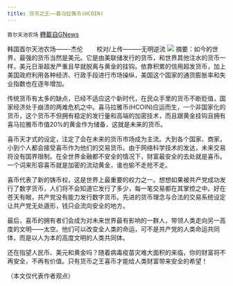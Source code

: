 ```yaml
---
title: 货币之王——喜马拉雅币(HCOIN)
---
```

`首尔天池农场` [轉載自GNews](https://gnews.org/zh-hans/1600996/)

韩国首尔天池农场——-杰伦        校对/上传———无明逆流
![](https://assets.gnews.org/wp-content/uploads/2021/10/image0-13.png)
摘要：如今的世界，最强的货币当然是美元。它是由美联储发行的货币，和世界其他注水的货币一样，美元日渐超发严重且早就脱离与黄金的挂钩。依靠积累的信用超发货币，加上美国政府利用各种经济、行政手段进行市场操纵，美国这个国家的通货膨胀率和失业指数也在逐年增加。

传统货币有太多的缺点，已经不适应这个新时代，在民众手里的货币不断贬值，国家经济处于崩溃的两难危机之中。喜马拉雅币(HCOIN)应运而生，一个非国家化的货币，这个货币不但拥有稳定的发行量和高端的加密技术，而且跟黄金挂钩且拥有喜马拉雅币市值20%的黄金作为储备，这就是未来的货币。

喜币天才式的设定，注定了会在未来的货币市场成为主流。大到各个国家、商家，小到个人都会接受喜币作为他们的交易货币。由于网络科学技术的发达，未来交易将没有国界限制。在全世界金融都不安全的情况下，财富最安全的去处就是喜币。一个词来形容喜币就是加密的流动黄金，谁也偷不走抢不走。

喜币代表了新的铸币权，这是世界上最重要的权力之一。想想如果被共产党成功发行了数字货币，人们将不会知道它发行了多少，每一笔交易都在其掌控之中。好在苍天有眼，共产党没有能力发行数字货币。先进的货币理念与合法的交易系统设定让共产党无处遁形，钱只会流向安全的地方。

最后，喜币的拥有者们会成为对未来世界最有影响的一群人，带领人类走向另一高度的文明——太空。他们可以改变全人类的命运，可不是共产党的人类命运共同体，而是以人为本的高度文明的人类共同体。

还在指望人民币、美元和黄金吗？随着病毒疫苗灾难大面积的来临，你的财富将不再安全，不再有价值。只有货币之王喜币才能给人类财富带来安全的希望！

（本文仅代表作者观点）
